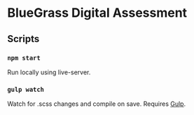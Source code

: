# BlueGrass Digital Assessment

## Scripts

### `npm start`

Run locally using live-server.

### `gulp watch`

Watch for .scss changes and compile on save. Requires [Gulp](https://gulpjs.com/).
